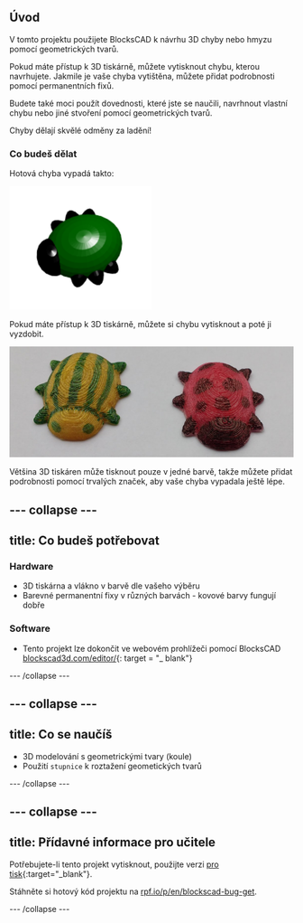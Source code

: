 ## Úvod

V tomto projektu použijete BlocksCAD k návrhu 3D chyby nebo hmyzu pomocí geometrických tvarů.

Pokud máte přístup k 3D tiskárně, můžete vytisknout chybu, kterou navrhujete. Jakmile je vaše chyba vytištěna, můžete přidat podrobnosti pomocí permanentních fixů.

Budete také moci použít dovednosti, které jste se naučili, navrhnout vlastní chybu nebo jiné stvoření pomocí geometrických tvarů.

Chyby dělají skvělé odměny za ladění!

### Co budeš dělat

Hotová chyba vypadá takto:

![screenshot](images/bug-complete.png)

Pokud máte přístup k 3D tiskárně, můžete si chybu vytisknout a poté ji vyzdobit.

![Kompletní projekt](images/bug-showcase.png)

Většina 3D tiskáren může tisknout pouze v jedné barvě, takže můžete přidat podrobnosti pomocí trvalých značek, aby vaše chyba vypadala ještě lépe.

--- collapse ---
---
title: Co budeš potřebovat
---

### Hardware

+ 3D tiskárna a vlákno v barvě dle vašeho výběru
+ Barevné permanentní fixy v různých barvách - kovové barvy fungují dobře

### Software

+ Tento projekt lze dokončit ve webovém prohlížeči pomocí BlocksCAD [blockscad3d.com/editor/](https://www.blockscad3d.com/editor){: target = "_ blank"}

--- /collapse ---

--- collapse ---
---
title: Co se naučíš
---

+ 3D modelování s geometrickými tvary (koule)
+ Použití `stupnice` k roztažení geometických tvarů

--- /collapse ---

--- collapse ---
---
title: Přídavné informace pro učitele
---

Potřebujete-li tento projekt vytisknout, použijte verzi [pro tisk](https://projects.raspberrypi.org/en/projects/blockscad-bug/print){:target="_blank"}.

Stáhněte si hotový kód projektu na [rpf.io/p/en/blockscad-bug-get](http://rpf.io/p/en/blockscad-bug-get).

--- /collapse ---
